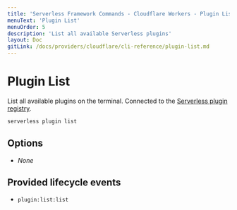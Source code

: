 ```yaml
---
title: 'Serverless Framework Commands - Cloudflare Workers - Plugin List'
menuText: 'Plugin List'
menuOrder: 5
description: 'List all available Serverless plugins'
layout: Doc
gitLink: /docs/providers/cloudflare/cli-reference/plugin-list.md
---
```


# Plugin List

List all available plugins on the terminal. Connected to the [Serverless plugin registry](https://github.com/serverless/plugins).

```bash
serverless plugin list
```

## Options
- *None*

## Provided lifecycle events
- `plugin:list:list`
